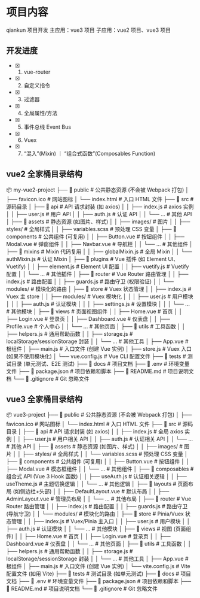 # 项目内容
qiankun 项目开发
主应用：vue3 项目
子应用：vue2 项目、vue3 项目

## 开发进度
- [x] 1. vue-router
- [x] 2. 自定义指令
- [x] 3. 过滤器
- [x] 4. 全局属性/方法
- [x] 5. 事件总线 Event Bus
- [x] 6. Vuex
- [x] 7. “混入”(Mixin) ｜ “组合式函数”(Composables Function)

## vue2 全家桶目录结构
📦 my-vue2-project
├── 📂 public             # 公共静态资源 (不会被 Webpack 打包)
│   ├── favicon.ico       # 网站图标
│   └── index.html        # 入口 HTML 文件
├── 📂 src                # 源码目录
│   ├── 📂 api            # API 请求封装 (如 axios)
│   │   ├── index.js      # axios 实例
│   │   ├── user.js       # 用户 API
│   │   ├── auth.js       # 认证 API
│   │   └── ...           # 其他 API
│   ├── 📂 assets         # 静态资源 (如图片、样式)
│   │   ├── images/       # 图片
│   │   ├── styles/       # 全局样式
│   │   ├── variables.scss # 预处理 CSS 变量
│   ├── 📂 components     # 公共组件 (可复用)
│   │   ├── Button.vue    # 按钮组件
│   │   ├── Modal.vue     # 弹窗组件
│   │   ├── Navbar.vue    # 导航栏
│   │   └── ...           # 其他组件
│   ├── 📂 mixins         # Mixin 代码复用
│   │   ├── globalMixin.js # 全局 Mixin
│   │   └── authMixin.js   # 认证 Mixin
│   ├── 📂 plugins        # Vue 插件 (如 Element UI、Vuetify)
│   │   ├── element.js    # Element UI 配置
│   │   ├── vuetify.js    # Vuetify 配置
│   │   └── ...           # 其他插件
│   ├── 📂 router         # Vue Router 路由管理
│   │   ├── index.js      # 路由配置
│   │   ├── guards.js     # 路由守卫 (权限验证)
│   │   └── modules/      # 模块化的路由
│   ├── 📂 store          # Vuex 状态管理
│   │   ├── index.js      # Vuex 主 store
│   │   ├── modules/      # Vuex 模块化
│   │   │   ├── user.js   # 用户模块
│   │   │   ├── auth.js   # 认证模块
│   │   │   ├── settings.js # 设置模块
│   │   │   └── ...       # 其他模块
│   ├── 📂 views          # 页面视图组件
│   │   ├── Home.vue      # 首页
│   │   ├── Login.vue     # 登录页
│   │   ├── Dashboard.vue # 仪表盘
│   │   ├── Profile.vue   # 个人中心
│   │   └── ...           # 其他页面
│   ├── 📂 utils          # 工具函数
│   │   ├── helpers.js    # 通用帮助函数
│   │   ├── storage.js    # localStorage/sessionStorage 封装
│   │   └── ...           # 其他工具
│   ├── App.vue           # 根组件
│   ├── main.js           # 入口文件 (创建 Vue 实例)
│   ├── store.js          # Vuex 入口 (如果不使用模块化)
│   └── vue.config.js     # Vue CLI 配置文件
├── 📂 tests              # 测试目录 (单元测试、E2E 测试)
├── 📂 docs               # 项目文档
├── 📜 .env               # 环境变量文件
├── 📜 package.json       # 项目依赖和脚本
├── 📜 README.md          # 项目说明文档
└── 📜 .gitignore         # Git 忽略文件

## vue3 全家桶目录结构
📦 vue3-project
├── 📂 public             # 公共静态资源 (不会被 Webpack 打包)
│   ├── favicon.ico       # 网站图标
│   └── index.html        # 入口 HTML 文件
├── 📂 src                # 源码目录
│   ├── 📂 api            # API 请求封装 (如 axios)
│   │   ├── index.js      # 全局 axios 实例
│   │   ├── user.js       # 用户相关 API
│   │   ├── auth.js       # 认证相关 API
│   │   └── ...           # 其他 API
│   ├── 📂 assets         # 静态资源 (如图片、样式)
│   │   ├── images/       # 图片
│   │   ├── styles/       # 全局样式
│   │   └── variables.scss # 预处理 CSS 变量
│   ├── 📂 components     # 公共组件 (可复用)
│   │   ├── Button.vue    # 按钮组件
│   │   ├── Modal.vue     # 模态框组件
│   │   └── ...           # 其他组件
│   ├── 📂 composables    # 组合式 API (Vue 3 Hook 函数)
│   │   ├── useAuth.js    # 认证相关逻辑
│   │   ├── useTheme.js   # 主题切换逻辑
│   │   └── ...           # 其他逻辑
│   ├── 📂 layouts        # 页面布局 (如侧边栏+头部)
│   │   ├── DefaultLayout.vue   # 默认布局
│   │   ├── AdminLayout.vue     # 管理员布局
│   │   └── ...                 # 其他布局
│   ├── 📂 router         # Vue Router 路由管理
│   │   ├── index.js      # 路由配置
│   │   ├── guards.js     # 路由守卫 (导航守卫)
│   │   └── modules/      # 模块化的路由
│   ├── 📂 store          # Pinia/Vuex 状态管理
│   │   ├── index.js      # Vuex/Pinia 主入口
│   │   ├── user.js       # 用户模块
│   │   ├── auth.js       # 认证模块
│   │   └── ...           # 其他模块
│   ├── 📂 views          # 视图 (页面组件)
│   │   ├── Home.vue      # 首页
│   │   ├── Login.vue     # 登录页
│   │   ├── Dashboard.vue # 仪表盘
│   │   └── ...           # 其他页面
│   ├── 📂 utils          # 工具函数
│   │   ├── helpers.js    # 通用帮助函数
│   │   ├── storage.js    # localStorage/sessionStorage 封装
│   │   └── ...           # 其他工具
│   ├── App.vue           # 根组件
│   ├── main.js           # 入口文件 (创建 Vue 实例)
│   └── vite.config.js    # Vite 配置文件 (如用 Vite)
├── 📂 tests              # 测试目录 (如单元测试)
├── 📂 docs               # 项目文档
├── 📜 .env               # 环境变量文件
├── 📜 package.json       # 项目依赖和脚本
├── 📜 README.md          # 项目说明文档
└── 📜 .gitignore         # Git 忽略文件